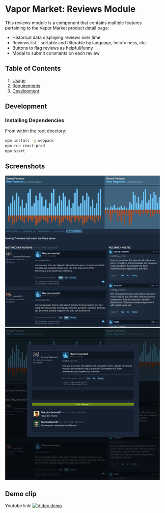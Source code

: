 # Vapor Market: Reviews Module
This reviews module is a component that contains multiple features pertaining to the Vapor Market product detail page:
- Historical data displaying reviews over time
- Reviews list - sortable and filterable by language, helpfulness, etc.
- Buttons to flag reviews as helpful/funny
- Modal to submit comments on each review


## Table of Contents

1. [Usage](#Usage)
2. [Requirements](#requirements)
3. [Development](#development)

## Development
### Installing Dependencies

From within the root directory:

```sh
npm install -g webpack
npm run react-prod
npm start
```

## Screenshots
![User reviews and historical data](screenshot1.png)
![Review comment modal](screenshot2.png)

## Demo clip
Youtube link:
[![Video demo](https://img.youtube.com/vi/yFk6rN6DdSs/0.jpg)](https://youtu.be/yFk6rN6DdSs)
